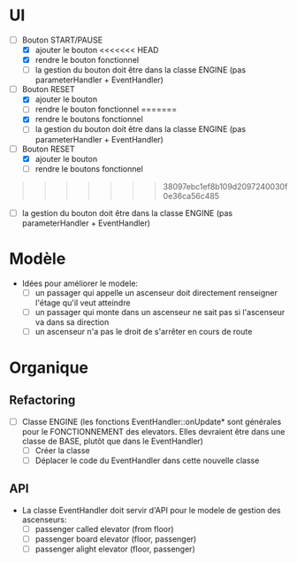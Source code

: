 
# UI

- [ ] Bouton START/PAUSE
   - [x] ajouter le bouton
<<<<<<< HEAD
   - [x] rendre le bouton fonctionnel
   - [ ] la gestion du bouton doit être dans la classe ENGINE (pas parameterHandler + EventHandler)
- [ ] Bouton RESET
   - [x] ajouter le bouton
   - [ ] rendre le bouton fonctionnel
=======
   - [x] rendre le boutons fonctionnel
   - [ ] la gestion du bouton doit être dans la classe ENGINE (pas parameterHandler + EventHandler)
- [ ] Bouton RESET
   - [x] ajouter le bouton
   - [ ] rendre le boutons fonctionnel
>>>>>>> 38097ebc1ef8b109d2097240030f0e36ca56c485
   - [ ] la gestion du bouton doit être dans la classe ENGINE (pas parameterHandler + EventHandler)

# Modèle

- Idées pour améliorer le modele:
   - [ ] un passager qui appelle un ascenseur doit directement renseigner l'étage qu'il veut atteindre
   - [ ] un passager qui monte dans un ascenseur ne sait pas si l'ascenseur va dans sa direction
   - [ ] un ascenseur n'a pas le droit de s'arrêter en cours de route

# Organique

## Refactoring

- [ ] Classe ENGINE (les fonctions EventHandler::onUpdate* sont générales pour le FONCTIONNEMENT des elevators. Elles devraient être dans une classe de BASE, plutôt que dans le EventHandler)
   - [ ] Créer la classe
   - [ ] Déplacer le code du EventHandler dans cette nouvelle classe

## API

- La classe EventHandler doit servir d'API pour le modele de gestion des ascenseurs:
   - [ ] passenger called elevator (from floor)
   - [ ] passenger board elevator (floor, passenger)
   - [ ] passenger alight elevator (floor, passenger)
